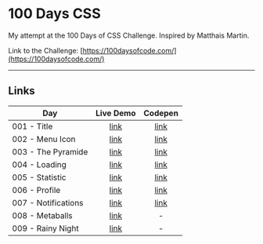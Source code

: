 # 100 Days CSS

My attempt at the 100 Days of CSS Challenge. Inspired by Matthais Martin.

Link to the Challenge: [https://100daysofcode.com/](https://100daysofcode.com/)

---
## Links

| Day | Live Demo | Codepen |
| --- | :---: | :---: |
| 001 - Title | [link](https://adith-a-danthi.github.io/100-Days-CSS/001-Title/) | [link](https://codepen.io/adith-a-danthi/pen/poWYPoL) |
| 002 - Menu Icon | [link](https://adith-a-danthi.github.io/100-Days-CSS/002-MenuIcon/) | [link](https://codepen.io/adith-a-danthi/pen/ZEXPqrw) |
| 003 - The Pyramide |  [link](https://adith-a-danthi.github.io/100-Days-CSS/003-ThePyramide/) | [link](https://codepen.io/adith-a-danthi/pen/YzrMaWV) |
| 004 - Loading | [link](https://adith-a-danthi.github.io/100-Days-CSS/004-Loading/) | [link](https://codepen.io/adith-a-danthi/pen/OJxeJov) |
| 005 - Statistic | [link](https://adith-a-danthi.github.io/100-Days-CSS/005-Statistic/) | [link](https://codepen.io/adith-a-danthi/pen/PoJMpoE) |
| 006 - Profile | [link](https://adith-a-danthi.github.io/100-Days-CSS/006-Profile/) | [link](https://codepen.io/adith-a-danthi/pen/abLepgz) |
| 007 - Notifications | [link](https://adith-a-danthi.github.io/100-Days-CSS/007-Notifications/) | [link](https://codepen.io/adith-a-danthi/pen/WNZVYbR) |
| 008 - Metaballs | [link](https://adith-a-danthi.github.io/100-Days-CSS/008-Metaballs/) | - |
| 009 - Rainy Night | [link](https://adith-a-danthi.github.io/100-Days-CSS/009-RainyNight/) | - |